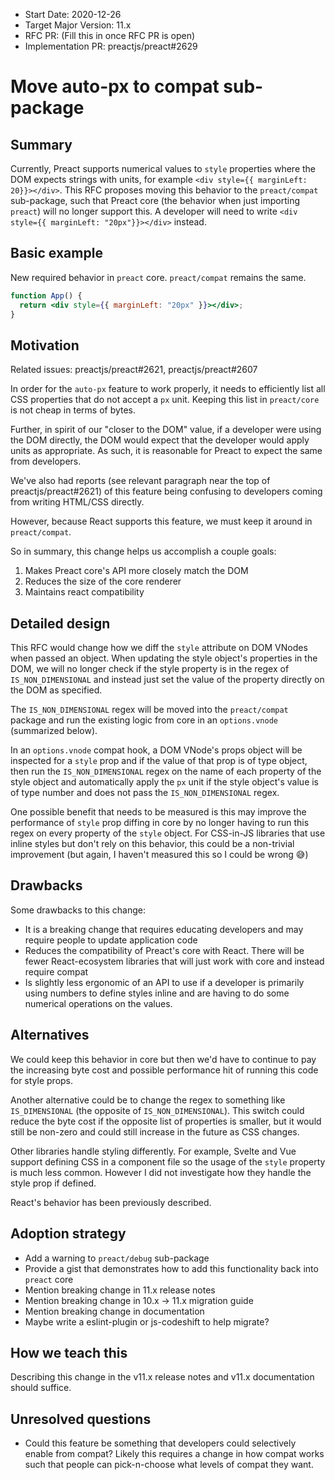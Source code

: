 - Start Date: 2020-12-26
- Target Major Version: 11.x
- RFC PR: (Fill this in once RFC PR is open)
- Implementation PR: preactjs/preact#2629

# Move auto-px to compat sub-package

## Summary

Currently, Preact supports numerical values to `style` properties where the DOM
expects strings with units, for example `<div style={{ marginLeft: 20}}></div>`.
This RFC proposes moving this behavior to the `preact/compat` sub-package, such
that Preact core (the behavior when just importing `preact`) will no longer
support this. A developer will need to write `<div style={{ marginLeft: "20px"}}></div>` instead.

## Basic example

New required behavior in `preact` core. `preact/compat` remains the same.

```jsx
function App() {
  return <div style={{ marginLeft: "20px" }}></div>;
}
```

## Motivation

Related issues: preactjs/preact#2621, preactjs/preact#2607

In order for the `auto-px` feature to work properly, it needs to efficiently
list all CSS properties that do not accept a `px` unit. Keeping this list in
`preact/core` is not cheap in terms of bytes.

Further, in spirit of our "closer to the DOM" value, if a developer were using
the DOM directly, the DOM would expect that the developer would apply units as
appropriate. As such, it is reasonable for Preact to expect the same from
developers.

We've also had reports (see relevant paragraph near the top of
preactjs/preact#2621) of this feature being confusing to developers coming from
writing HTML/CSS directly.

However, because React supports this feature, we must keep it around in
`preact/compat`.

So in summary, this change helps us accomplish a couple goals:

1. Makes Preact core's API more closely match the DOM
2. Reduces the size of the core renderer
3. Maintains react compatibility

## Detailed design

This RFC would change how we diff the `style` attribute on DOM VNodes when
passed an object. When updating the style object's properties in the DOM, we
will no longer check if the style property is in the regex of
`IS_NON_DIMENSIONAL` and instead just set the value of the property directly on
the DOM as specified.

The `IS_NON_DIMENSIONAL` regex will be moved into the `preact/compat` package
and run the existing logic from core in an `options.vnode` (summarized below).

In an `options.vnode` compat hook, a DOM VNode's props object will be inspected
for a `style` prop and if the value of that prop is of type object, then run the
`IS_NON_DIMENSIONAL` regex on the name of each property of the style object and
automatically apply the `px` unit if the style object's value is of type number
and does not pass the `IS_NON_DIMENSIONAL` regex.

One possible benefit that needs to be measured is this may improve the
performance of `style` prop diffing in core by no longer having to run this
regex on every property of the `style` object. For CSS-in-JS libraries that use
inline styles but don't rely on this behavior, this could be a non-trivial
improvement (but again, I haven't measured this so I could be wrong 😅)

## Drawbacks

Some drawbacks to this change:

- It is a breaking change that requires educating developers and may require
  people to update application code
- Reduces the compatibility of Preact's core with React. There will be fewer
  React-ecosystem libraries that will just work with core and instead require
  compat
- Is slightly less ergonomic of an API to use if a developer is primarily using
  numbers to define styles inline and are having to do some numerical operations
  on the values.

## Alternatives

We could keep this behavior in core but then we'd have to continue to pay the
increasing byte cost and possible performance hit of running this code for style
props.

Another alternative could be to change the regex to something like
`IS_DIMENSIONAL` (the opposite of `IS_NON_DIMENSIONAL`). This switch could
reduce the byte cost if the opposite list of properties is smaller, but it would
still be non-zero and could still increase in the future as CSS changes.

Other libraries handle styling differently. For example, Svelte and Vue support
defining CSS in a component file so the usage of the `style` property is much
less common. However I did not investigate how they handle the style prop if
defined.

React's behavior has been previously described.

## Adoption strategy

- Add a warning to `preact/debug` sub-package
- Provide a gist that demonstrates how to add this functionality back into
  `preact` core
- Mention breaking change in 11.x release notes
- Mention breaking change in 10.x -> 11.x migration guide
- Mention breaking change in documentation
- Maybe write a eslint-plugin or js-codeshift to help migrate?

## How we teach this

Describing this change in the v11.x release notes and v11.x documentation should
suffice.

## Unresolved questions

- Could this feature be something that developers could selectively enable from
  compat? Likely this requires a change in how compat works such that people can
  pick-n-choose what levels of compat they want.
